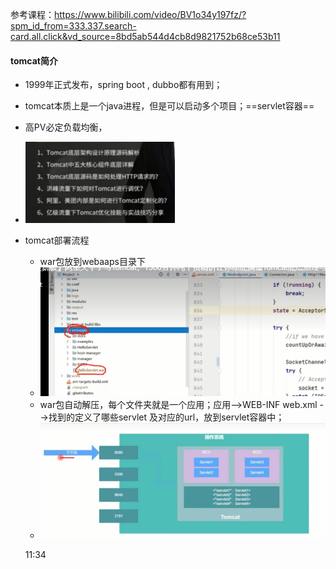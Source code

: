 参考课程：https://www.bilibili.com/video/BV1o34y197fz/?spm_id_from=333.337.search-card.all.click&vd_source=8bd5ab544d4cb8d9821752b68ce53b11



#### tomcat简介

- 1999年正式发布，spring boot , dubbo都有用到；

- tomcat本质上是一个java进程，但是可以启动多个项目；==servlet容器==

- 高PV必定负载均衡，

- ![image-20230823125619281](spring原理-photos/image-20230823125619281.png)

- tomcat部署流程

  - war包放到webaaps目录下
  - ![image-20230823125959649](spring原理-photos/image-20230823125959649.png)
  - war包自动解压，每个文件夹就是一个应用；应用-->WEB-INF  web.xml -->找到的定义了哪些servlet  及对应的url，放到servlet容器中；
  - ![image-20230823130428230](spring原理-photos/image-20230823130428230.png)

  11:34